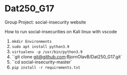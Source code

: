 # Dat250_G17 
Group Project: social-insecurity website


How to run social-insecurities on Kali linux with vscode

1. ``mkdir Environments``
2. ``sudo apt install python3.9``
3. ``virtualenv -p /usr/bin/python3.9``
4. ``git clone git@github.com:BjornOlavB/Dat250_G17.git`
5. ``cd social-insecurity-master`
6. ``pip install -r requirements.txt``


